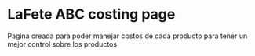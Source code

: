 # LaFete ABC costing page

Pagina creada para poder manejar costos de cada producto para tener un mejor control sobre los productos
